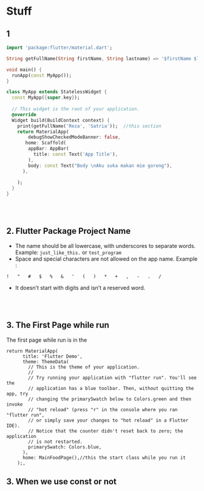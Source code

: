 # Stuff


## 1
```dart
import 'package:flutter/material.dart';

String getFullName(String firstName, String lastname) => '$firstName $lastname'; //this section

void main() {
  runApp(const MyApp());
}

class MyApp extends StatelessWidget {
  const MyApp({super.key});
  
  // This widget is the root of your application.
  @override
  Widget build(BuildContext context) {
    print(getFullName('Reza', 'Satria'));  //this section
    return MaterialApp(
        debugShowCheckedModeBanner: false,
       home: Scaffold(
        appBar: AppBar( 
          title: const Text('App Title'),
        ),
        body: const Text("Body \nAku suka makan mie goreng"),
      ),
       
    );
  }
}
```
<br>
<br>

## 2. Flutter Package Project Name

- The name should be all lowercase, with underscores to separate words.
  Example:
```just_like_this.``` or ```test_program```
- Space and special characters are not allowed on the app name.
 Example : 
 ```	
!	"	#	$	%	&	'	(	)	*	+	,	‑	.	/
 ```
 - It doesn’t start with digits and isn’t a reserved word.

<br>
<br>

## 3. The First Page while run

The first page while run is in the 
```
return MaterialApp(
      title: 'Flutter Demo',
      theme: ThemeData(
        // This is the theme of your application.
        //
        // Try running your application with "flutter run". You'll see the
        // application has a blue toolbar. Then, without quitting the app, try
        // changing the primarySwatch below to Colors.green and then invoke
        // "hot reload" (press "r" in the console where you ran "flutter run",
        // or simply save your changes to "hot reload" in a Flutter IDE).
        // Notice that the counter didn't reset back to zero; the application
        // is not restarted.
        primarySwatch: Colors.blue,
      ),
      home: MainFoodPage(),//this the start class while you run it
    );,
 ```

## 3. When we use const or not


